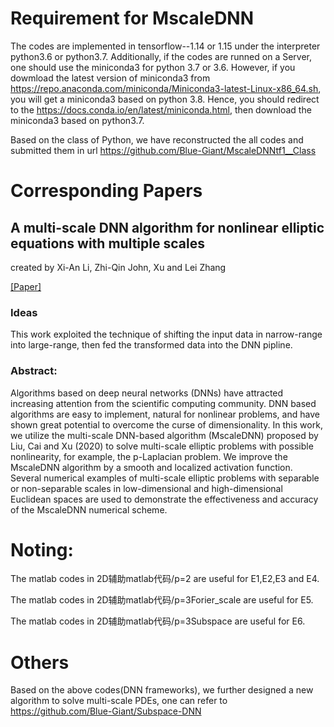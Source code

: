 # Requirement for MscaleDNN 
The codes are implemented in tensorflow--1.14 or 1.15 under the interpreter python3.6 or python3.7.  Additionally, if the codes are runned on a Server, one should use the miniconda3 for python 3.7 or 3.6. However, if you dowmload the latest version of miniconda3 from https://repo.anaconda.com/miniconda/Miniconda3-latest-Linux-x86_64.sh, you will get a miniconda3 based on python 3.8.  Hence, you should redirect to the https://docs.conda.io/en/latest/miniconda.html, then download the miniconda3 based on python3.7.

Based on the class of Python, we have reconstructed the all codes and submitted them in url https://github.com/Blue-Giant/MscaleDNNtf1__Class

# Corresponding Papers

## A multi-scale DNN algorithm for nonlinear elliptic equations with multiple scales  
created by Xi-An Li, Zhi-Qin John, Xu and Lei Zhang

[[Paper]](https://arxiv.org/pdf/2009.14597.pdf)

### Ideas
This work exploited the technique of shifting the input data in narrow-range into large-range, then fed the transformed data into the DNN pipline.

### Abstract: 
Algorithms based on deep neural networks (DNNs) have attracted increasing attention from the scientific computing community. DNN based algorithms are easy to implement, natural for nonlinear problems, and have shown great potential to overcome the curse of dimensionality. In this work, we utilize the multi-scale DNN-based algorithm (MscaleDNN) proposed by Liu, Cai and Xu (2020) to solve multi-scale elliptic problems with possible nonlinearity, for example, the p-Laplacian problem. We improve the MscaleDNN algorithm by a smooth and localized activation function. Several numerical examples of multi-scale elliptic problems with separable or non-separable scales in low-dimensional and high-dimensional Euclidean spaces are used to demonstrate the effectiveness and accuracy of the MscaleDNN numerical scheme.

# Noting:
The matlab codes in 2D辅助matlab代码/p=2 are useful for E1,E2,E3 and E4.

The matlab codes in 2D辅助matlab代码/p=3Forier_scale are useful for E5.

The matlab codes in 2D辅助matlab代码/p=3Subspace are useful for E6.

# Others
Based on the above codes(DNN frameworks), we further designed a new algorithm to solve multi-scale PDEs, one can refer to https://github.com/Blue-Giant/Subspace-DNN 
